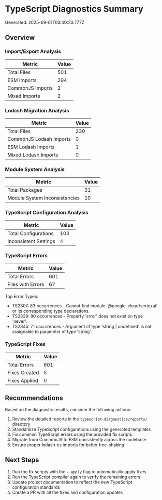 # TypeScript Diagnostics Summary

Generated: 2025-09-01T03:40:23.777Z

## Overview

### Import/Export Analysis

| Metric           | Value |
| ---------------- | ----- |
| Total Files      | 501   |
| ESM Imports      | 294   |
| CommonJS Imports | 2     |
| Mixed Imports    | 2     |

### Lodash Migration Analysis

| Metric                  | Value |
| ----------------------- | ----- |
| Total Files             | 230   |
| CommonJS Lodash Imports | 0     |
| ESM Lodash Imports      | 1     |
| Mixed Lodash Imports    | 0     |

### Module System Analysis

| Metric                        | Value |
| ----------------------------- | ----- |
| Total Packages                | 31    |
| Module System Inconsistencies | 10    |

### TypeScript Configuration Analysis

| Metric                | Value |
| --------------------- | ----- |
| Total Configurations  | 103   |
| Inconsistent Settings | 4     |

### TypeScript Errors

| Metric            | Value |
| ----------------- | ----- |
| Total Errors      | 601   |
| Files with Errors | 67    |

Top Error Types:

- TS2307: 83 occurrences - Cannot find module '@google-cloud/vertexai' or its corresponding type declarations.
- TS2339: 80 occurrences - Property 'error' does not exist on type 'never'.
- TS2345: 71 occurrences - Argument of type 'string | undefined' is not assignable to parameter of type 'string'.

### TypeScript Fixes

| Metric        | Value |
| ------------- | ----- |
| Total Errors  | 601   |
| Fixes Created | 5     |
| Fixes Applied | 0     |

## Recommendations

Based on the diagnostic results, consider the following actions:

1. Review the detailed reports in the `typescript-diagnostics/reports/` directory
2. Standardize TypeScript configurations using the generated templates
3. Fix common TypeScript errors using the provided fix scripts
4. Migrate from CommonJS to ESM consistently across the codebase
5. Ensure proper lodash-es imports for better tree-shaking

## Next Steps

1. Run the fix scripts with the `--apply` flag to automatically apply fixes
2. Run the TypeScript compiler again to verify the remaining errors
3. Update project documentation to reflect the new TypeScript configuration standards
4. Create a PR with all the fixes and configuration updates
